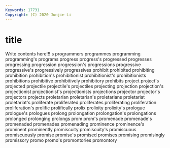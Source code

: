 ```yaml
---
Keywords: 17731
Copyright: (C) 2020 Junjie Li
---
```


# title

Write contents here!!!
s 
programmers 
programmes 
programming 
programming's 
programs
progress 
progress's 
progressed 
progresses 
progressing 
progression 
progression's 
progressions 
progressive 
progressive's
progressively 
progressives 
prohibit 
prohibited 
prohibiting 
prohibition 
prohibition's 
prohibitionist 
prohibitionist's 
prohibitionists
prohibitions 
prohibitive 
prohibitively 
prohibitory 
prohibits 
project 
project's 
projected 
projectile 
projectile's
projectiles 
projecting 
projection 
projection's 
projectionist 
projectionist's 
projectionists 
projections 
projector 
projector's
projectors 
projects 
proletarian 
proletarian's 
proletarians 
proletariat 
proletariat's 
proliferate 
proliferated 
proliferates
proliferating 
proliferation 
proliferation's 
prolific 
prolifically 
prolix 
prolixity 
prolixity's 
prologue 
prologue's
prologues 
prolong 
prolongation 
prolongation's 
prolongations 
prolonged 
prolonging 
prolongs 
prom 
prom's
promenade 
promenade's 
promenaded 
promenades 
promenading 
prominence 
prominence's 
prominent 
prominently 
promiscuity
promiscuity's 
promiscuous 
promiscuously 
promise 
promise's 
promised 
promises 
promising 
promisingly 
promissory
promo 
promo's 
promontories 
promontory 
